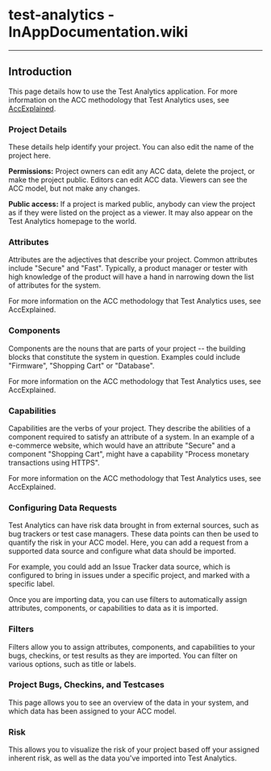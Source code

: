 # test-analytics - InAppDocumentation.wiki

---

Introduction
------------

This page details how to use the Test Analytics application. For more information on the ACC methodology that Test Analytics uses, see [AccExplained](AccExplained.wiki.md).

### Project Details

These details help identify your project. You can also edit the name of the project here.

**Permissions:** Project owners can edit any ACC data, delete the project, or make the project public. Editors can edit ACC data. Viewers can see the ACC model, but not make any changes.

**Public access:** If a project is marked public, anybody can view the project as if they were listed on the project as a viewer. It may also appear on the Test Analytics homepage to the world.

### Attributes

Attributes are the adjectives that describe your project. Common attributes include "Secure" and "Fast". Typically, a product manager or tester with high knowledge of the product will have a hand in narrowing down the list of attributes for the system.

For more information on the ACC methodology that Test Analytics uses, see AccExplained.

### Components

Components are the nouns that are parts of your project -- the building blocks that constitute the system in question. Examples could include "Firmware", "Shopping Cart" or "Database".

For more information on the ACC methodology that Test Analytics uses, see AccExplained.

### Capabilities

Capabilities are the verbs of your project. They describe the abilities of a component required to satisfy an attribute of a system. In an example of a e-commerce website, which would have an attribute "Secure" and a component "Shopping Cart", might have a capability "Process monetary transactions using HTTPS".

For more information on the ACC methodology that Test Analytics uses, see AccExplained.

### Configuring Data Requests

Test Analytics can have risk data brought in from external sources, such as bug trackers or test case managers. These data points can then be used to quantify the risk in your ACC model. Here, you can add a request from a supported data source and configure what data should be imported.

For example, you could add an Issue Tracker data source, which is configured to bring in issues under a specific project, and marked with a specific label.

Once you are importing data, you can use filters to automatically assign attributes, components, or capabilities to data as it is imported.

### Filters

Filters allow you to assign attributes, components, and capabilities to your bugs, checkins, or test results as they are imported. You can filter on various options, such as title or labels.

### Project Bugs, Checkins, and Testcases

This page allows you to see an overview of the data in your system, and which data has been assigned to your ACC model.

### Risk

This allows you to visualize the risk of your project based off your assigned inherent risk, as well as the data you've imported into Test Analytics.